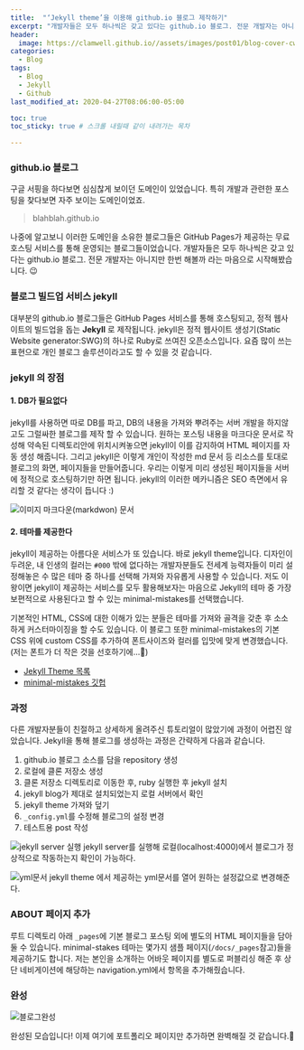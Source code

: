 ```yaml
---
title:  "‘Jekyll theme’을 이용해 github.io 블로그 제작하기"
excerpt: "개발자들은 모두 하나씩은 갖고 있다는 github.io 블로그. 전문 개발자는 아니지만 한번 해볼까 라는 마음으로 시작해봤습니다."
header:
  image: https://clamwell.github.io//assets/images/post01/blog-cover-cw.jpg
categories:
  - Blog
tags:
  - Blog
  - Jekyll
  - Github
last_modified_at: 2020-04-27T08:06:00-05:00

toc: true
toc_sticky: true # 스크롤 내릴때 같이 내려가는 목차

---
```


### github.io 블로그
구글 서핑을 하다보면 심심찮게 보이던 도메인이 있었습니다.
특히 개발과 관련한 포스팅을 찾다보면 자주 보이는 도메인이었죠.

>blahblah.github.io

나중에 알고보니 이러한 도메인을 소유한 블로그들은 GitHub Pages가 제공하는 무료 호스팅 서비스를 통해 운영되는 블로그들이었습니다. 개발자들은 모두 하나씩은 갖고 있다는 github.io 블로그.
전문 개발자는 아니지만 한번 해볼까 라는 마음으로 시작해봤습니다. 😉


### 블로그 빌드업 서비스 jekyll
대부분의 github.io 블로그들은 GitHub Pages 서비스를 통해 호스팅되고, 정적 웹사이트의 빌드업을 돕는 **Jekyll** 로 제작됩니다. jekyll은 정적 웹사이트 생성기(Static Website generator:SWG)의 하나로 Ruby로 쓰여진 오픈소스입니다. 요즘 많이 쓰는 표현으로 개인 블로그 솔루션이라고도 할 수 있을 것 같습니다.

### jekyll 의 장점

#### 1. DB가 필요없다
jekyll를 사용하면 따로 DB를 파고, DB의 내용을 가져와 뿌려주는 서버 개발을 하지않고도 그럴싸한 블로그를 제작 할 수 있습니다. 원하는 포스팅 내용을 마크다운 문서로 작성해 약속된 디렉토리안에 위치시켜놓으면 jekyll이 이를 감지하여 HTML 페이지를 자동 생성 해줍니다. 그리고 jekyll은 이렇게 개인이 작성한 md 문서 등 리소스를 토대로 블로그의 화면, 페이지들을 만들어줍니다. 우리는 이렇게 미리 생성된 페이지들을 서버에 정적으로 호스팅하기만 하면 됩니다. jekyll의 이러한 메카니즘은 SEO 측면에서 유리할 것 같다는 생각이 듭니다 :)

![이미지](https://clamwell.github.io//assets/images/post01/img02.JPG "md문서")
<span class="sm">마크다운(markdwon) 문서</span>


#### 2. 테마를 제공한다
jekyll이 제공하는 아름다운 서비스가 또 있습니다. 바로 jekyll theme입니다. 디자인이 두려운, 내 인생의 컬러는 `#000` 밖에 없다하는 개발자분들도 전세계 능력자들이 미리 설정해놓은 수 많은 테마 중 하나를 선택해 가져와 자유롭게 사용할 수 있습니다. 저도 이왕이면 jekyll이 제공하는 서비스를 모두 활용해보자는 마음으로 Jekyll의 테마 중 가장 보편적으로 사용된다고 할 수 있는 minimal-mistakes를 선택했습니다.

기본적인 HTML, CSS에 대한 이해가 있는 분들은 테마를 가져와 골격을 갖춘 후 소소하게 커스터마이징을 할 수도 있습니다. 이 블로그 또한 minimal-mistakes의 기본 CSS 위에 custom CSS를 추가하여 폰트사이즈와 컬러를 입맛에 맞게 변경했습니다.(저는 폰트가 더 작은 것을 선호하기에...🤭)

* [Jekyll Theme 목록](http://jekyllthemes.org/)
* [minimal-mistakes 깃헙](https://github.com/mmistakes/minimal-mistakes)



### 과정
다른 개발자분들이 친절하고 상세하게 올려주신 튜토리얼이 많았기에 과정이 어렵진 않았습니다. Jekyll을 통해 블로그를 생성하는 과정은 간략하게 다음과 같습니다.

1. github.io 블로그 소스를 담을 repository 생성
2. 로컬에 클론 저장소 생성
3. 클론 저장소 디렉토리로 이동한 후, ruby 실행한 후 jekyll 설치
4. jekyll blog가 제대로 설치되었는지 로컬 서버에서 확인
5. jekyll theme 가져와 덮기
6. `_config.yml`를 수정해 블로그의 설정 변경
7. 테스트용 post 작성

![jekyll server 실행](https://clamwell.github.io//assets/images/post01/img03.jpg "jekyll server 실행")
<span class="sm">jekyll server를 실행해 로컬(localhost:4000)에서 블로그가 정상적으로 작동하는지 확인이 가능하다.</span>

![yml문서](https://clamwell.github.io//assets/images/post01/img01.JPG "yml문서")
<span class="sm">jekyll theme 에서 제공하는 yml문서를 열어 원하는 설정값으로 변경해준다.</span>


### ABOUT 페이지 추가
루트 디렉토리 아래 `_pages`에 기본 블로그 포스팅 외에 별도의 HTML 페이지들을 담아 둘 수 있습니다. minimal-stakes 테마는 몇가지 샘플 페이지(`/docs/_pages`참고)들을 제공하기도 합니다. 저는 본인을 소개하는 어바웃 페이지를 별도로 퍼블리싱 해준 후 상단 네비게이션에 해당하는 navigation.yml에서 항목을 추가해줬습니다.


### 완성

![블로그완성](https://clamwell.github.io//assets/images/post01/img04.jpg "블로그완성")

완성된 모습입니다!
이제 여기에 포트폴리오 페이지만 추가하면 완벽해질 것 같습니다.🥰
